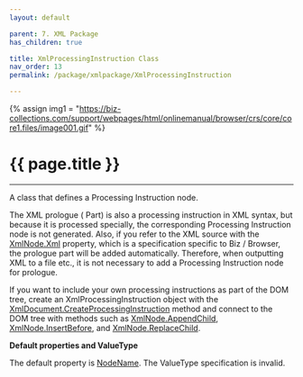 ```yaml
---
layout: default

parent: 7. XML Package
has_children: true

title: XmlProcessingInstruction Class
nav_order: 13
permalink: /package/xmlpackage/XmlProcessingInstruction

---
```

{% assign img1 = "https://biz-collections.com/support/webpages/html/onlinemanual/browser/crs/core/core1.files/image001.gif" %}

# {{ page.title }}

---
A class that defines a Processing Instruction node.

The XML prologue (<? Xml version = "1.0"?> Part) is also a processing instruction in XML syntax, but because it is processed specially, the corresponding Processing Instruction node is not generated. Also, if you refer to the XML source with the [XmlNode.Xml](/package/xmlpackage/xmlnode/properties/xml) property, which is a specification specific to Biz / Browser, the prologue part will be added automatically. Therefore, when outputting XML to a file etc., it is not necessary to add a Processing Instruction node for prologue.

If you want to include your own processing instructions as part of the DOM tree, create an XmlProcessingInstruction object with the [XmlDocument.CreateProcessingInstruction](/package/xmlpackage/xmldocument/methods/createprocessinginstruction) method and connect to the DOM tree with methods such as [XmlNode.AppendChild](/package/xmlpackage/xmlnode/methods/appendchild), [XmlNode.InsertBefore](/package/xmlpackage/xmlnode/methods/insertbefore), and [XmlNode.ReplaceChild](/package/xmlpackage/xmlnode/methods/replacechild).

**Default properties and ValueType**

The default property is [NodeName](/package/xmlpackage/xmlnode/properties/NodeName). The ValueType specification is invalid.